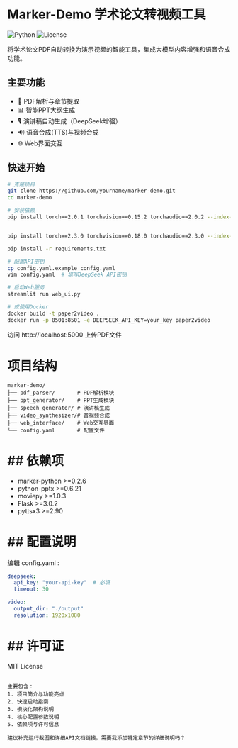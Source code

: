 # Marker-Demo 学术论文转视频工具

![Python](https://img.shields.io/badge/python-3.10%2B-blue)
![License](https://img.shields.io/badge/license-MIT-green)

将学术论文PDF自动转换为演示视频的智能工具，集成大模型内容增强和语音合成功能。

## 主要功能
- 📄 PDF解析与章节提取
- 📊 智能PPT大纲生成
- 🎙️ 演讲稿自动生成（DeepSeek增强）
- 🔊 语音合成(TTS)与视频合成
- 🌐 Web界面交互

## 快速开始
```bash
# 克隆项目
git clone https://github.com/yourname/marker-demo.git
cd marker-demo

# 安装依赖
pip install torch==2.0.1 torchvision==0.15.2 torchaudio==2.0.2 --index-url https://download.pytorch.org/whl/cpu


pip install torch==2.3.0 torchvision==0.18.0 torchaudio==2.3.0 --index-url https://download.pytorch.org/whl/cpu

pip install -r requirements.txt

# 配置API密钥
cp config.yaml.example config.yaml
vim config.yaml  # 填写DeepSeek API密钥

# 启动Web服务
streamlit run web_ui.py

# 或使用Docker
docker build -t paper2video .
docker run -p 8501:8501 -e DEEPSEEK_API_KEY=your_key paper2video
```
访问 http://localhost:5000 上传PDF文件

# 项目结构

```
marker-demo/
├── pdf_parser/       # PDF解析模块
├── ppt_generator/    # PPT生成模块
├── speech_generator/ # 演讲稿生成 
├── video_synthesizer/# 音视频合成
├── web_interface/    # Web交互界面
└── config.yaml       # 配置文件
```
# ## 依赖项
- marker-python >=0.2.6
- python-pptx >=0.6.21
- moviepy >=1.0.3
- Flask >=3.0.2
- pyttsx3 >=2.90

# ## 配置说明
编辑 config.yaml :

```yaml
deepseek:
  api_key: "your-api-key"  # 必填
  timeout: 30

video:
  output_dir: "./output"
  resolution: 1920x1080
```

# ## 许可证
MIT License

```

主要包含：
1. 项目简介与功能亮点
2. 快速启动指南
3. 模块化架构说明
4. 核心配置参数说明
5. 依赖项与许可信息

建议补充运行截图和详细API文档链接。需要我添加特定章节的详细说明吗？
```